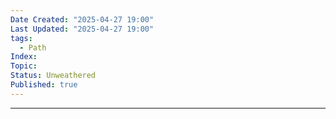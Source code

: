 ```yaml
---
Date Created: "2025-04-27 19:00"
Last Updated: "2025-04-27 19:00"
tags:
  - Path
Index: 
Topic: 
Status: Unweathered
Published: true
---
```

---

